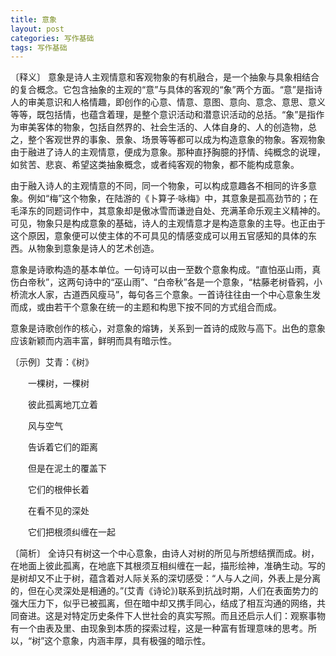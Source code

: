```yaml
---
title: 意象
layout: post
categories: 写作基础
tags: 写作基础
---
```


〔释义〕 意象是诗人主观情意和客观物象的有机融合，是一个抽象与具象相结合的复合概念。它包含抽象的主观的“意”与具体的客观的“象”两个方面。“意”是指诗人的审美意识和人格情趣，即创作的心意、情意、意图、意向、意念、意思、意义等等，既包括情，也蕴含着理，是整个意识活动和潜意识活动的总括。“象”是指作为审美客体的物象，包括自然界的、社会生活的、人体自身的、人的创造物，总之，整个客观世界的事象、景象、场景等等都可以成为构造意象的物象。客观物象由于融进了诗人的主观情意，便成为意象。那种直抒胸臆的抒情、纯概念的说理，如贫苦、悲哀、希望这类抽象概念，或者纯客观的物象，都不能构成意象。

由于融入诗人的主观情意的不同，同一个物象，可以构成意趣各不相同的许多意象。例如“梅”这个物象，在陆游的《卜算子·咏梅》中，其意象是孤高劲节的；在毛泽东的同题词作中，其意象却是傲冰雪而谦逊自处、充满革命乐观主义精神的。可见，物象只是构成意象的基础，诗人的主观情意才是构造意象的主导。也正由于这个原因，意象便可以使主体的不可具见的情感变成可以用五官感知的具体的东西。从物象到意象是诗人的艺术创造。

意象是诗歌构造的基本单位。一句诗可以由一至数个意象构成。“直怕巫山雨，真伤白帝秋”，这两句诗中的“巫山雨”、“白帝秋”各是一个意象，“枯藤老树昏鸦，小桥流水人家，古道西风瘦马”，每句各三个意象。一首诗往往由一个中心意象生发而成，或由若干个意象在统一的主题和构思下按不同的方式组合而成。

意象是诗歌创作的核心，对意象的熔铸，关系到一首诗的成败与高下。出色的意象应该新颖而内涵丰富，鲜明而具有暗示性。

〔示例〕艾青：《树》

　　一棵树，一棵树

　　彼此孤离地兀立着

　　风与空气

　　告诉着它们的距离



　　但是在泥土的覆盖下

　　它们的根伸长着

　　在看不见的深处

　　它们把根须纠缠在一起

〔简析〕 全诗只有树这一个中心意象，由诗人对树的所见与所想结撰而成。树，在地面上彼此孤离，在地底下其根须互相纠缠在一起，描形绘神，准确生动。写的是树却又不止于树，蕴含着对人际关系的深切感受：“人与人之间，外表上是分离的，但在心灵深处是相通的。”(艾青《诗论》)联系到抗战时期，人们在表面势力的强大压力下，似乎已被孤离，但在暗中却又携手同心，结成了相互沟通的网络，共同奋进。这是对特定历史条件下人世社会的真实写照。而且还启示人们：观察事物有一个由表及里、由现象到本质的探索过程，这是一种富有哲理意味的思考。所以，“树”这个意象，内涵丰厚，具有极强的暗示性。 